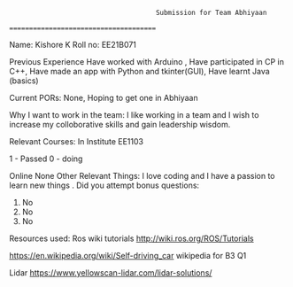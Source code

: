                                          Submission for Team Abhiyaan
                                      =====================================

Name:
Kishore K
Roll no:
EE21B071

Previous Experience
Have worked with Arduino ,
Have participated in CP in C++,
Have made an app with Python and tkinter(GUI),
Have learnt Java (basics)

Current PORs:
None,
Hoping to get one in Abhiyaan

Why I want to work in the team:
I like working in a team and I wish to increase my colloborative skills and gain leadership wisdom.

Relevant Courses:
In Institute
EE1103 

1 - Passed
0 - doing


Online
None
Other Relevant Things:
I love coding and I have a passion to learn new things .
Did you attempt bonus questions:
1. No
2. No
3. No

Resources used:
Ros wiki tutorials
http://wiki.ros.org/ROS/Tutorials

https://en.wikipedia.org/wiki/Self-driving_car
wikipedia for B3 Q1

Lidar
https://www.yellowscan-lidar.com/lidar-solutions/
